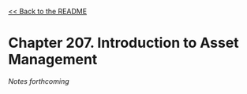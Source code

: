 [&lt;&lt; Back to the README](README.md)

# Chapter 207. Introduction to Asset Management

*Notes forthcoming*